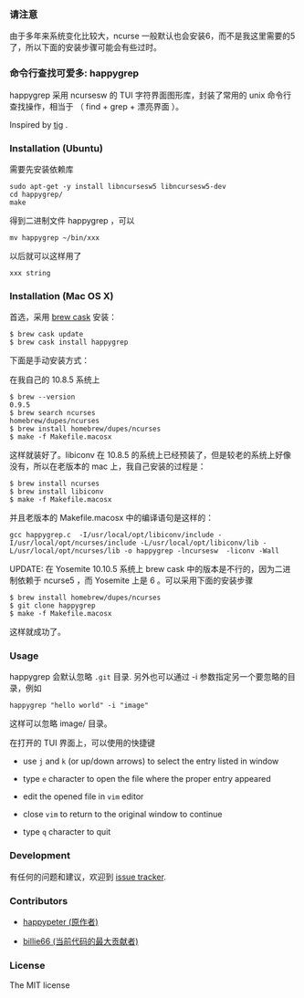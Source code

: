 ### 请注意

由于多年来系统变化比较大，ncurse 一般默认也会安装6，而不是我这里需要的5了，所以下面的安装步骤可能会有些过时。

### 命令行查找可爱多: happygrep

happygrep 采用 ncursesw 的 TUI 字符界面图形库，封装了常用的 unix 命令行查找操作，相当于 （ find + grep + 漂亮界面 ）。

Inspired by [tig](https://github.com/jonas/tig) .

### Installation (Ubuntu)

需要先安装依赖库

    sudo apt-get -y install libncursesw5 libncursesw5-dev
    cd happygrep/
    make
    
得到二进制文件 happygrep ，可以

    mv happygrep ~/bin/xxx
    
以后就可以这样用了

    xxx string

### Installation (Mac OS X)

首选，采用 [brew cask](https://github.com/caskroom/homebrew-cask#lets-try-it) 安装：

    $ brew cask update
    $ brew cask install happygrep


下面是手动安装方式：

在我自己的 10.8.5 系统上

    $ brew --version
    0.9.5
    $ brew search ncurses
    homebrew/dupes/ncurses
    $ brew install homebrew/dupes/ncurses
    $ make -f Makefile.macosx

这样就装好了。libiconv 在 10.8.5
的系统上已经预装了，但是较老的系统上好像没有，所以在老版本的 mac
上，我自己安装的过程是：

    $ brew install ncurses
    $ brew install libiconv
    $ make -f Makefile.macosx

并且老版本的 Makefile.macosx 中的编译语句是这样的：

    gcc happygrep.c  -I/usr/local/opt/libiconv/include -I/usr/local/opt/ncurses/include -L/usr/local/opt/libiconv/lib -L/usr/local/opt/ncurses/lib -o happygrep -lncursesw  -liconv -Wall


UPDATE: 在 Yosemite 10.10.5 系统上 brew cask 中的版本是不行的，因为二进制依赖于 ncurse5 ，而 Yosemite 上是 6 。可以采用下面的安装步骤

```
$ brew install homebrew/dupes/ncurses
$ git clone happygrep
$ make -f Makefile.macosx
```

这样就成功了。

### Usage

happygrep 会默认忽略 `.git` 目录. 另外也可以通过 -i 参数指定另一个要忽略的目录，例如

    happygrep "hello world" -i "image"

这样可以忽略 image/ 目录。


在打开的 TUI 界面上，可以使用的快捷键


* use `j` and `k` (or up/down arrows) to select the entry listed in window

* type `e` character to open the file where the proper entry appeared

* edit the opened file in `vim` editor

* close `vim` to return to the original window to continue

* type `q` character to quit

### Development

有任何的问题和建议，欢迎到 [issue
tracker](https://github.com/happypeter/happygrep/issues).

### Contributors

* [happypeter (原作者)](https://github.com/happypeter)

* [billie66 (当前代码的最大贡献者)](https://github.com/billie66)


### License

The MIT license


